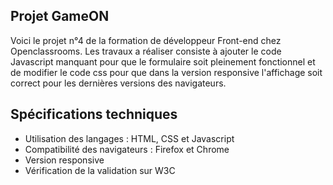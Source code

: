 ## Projet GameON

Voici le projet n°4 de la formation de développeur Front-end chez Openclassrooms. Les travaux a réaliser consiste à ajouter le code Javascript manquant pour que le formulaire soit pleinement fonctionnel et de modifier le code css pour que dans la version responsive l'affichage soit correct pour les dernières versions des navigateurs.

## Spécifications techniques

- Utilisation des langages : HTML, CSS et Javascript
- Compatibilité des navigateurs :  Firefox et Chrome
- Version responsive
- Vérification de la validation sur W3C
